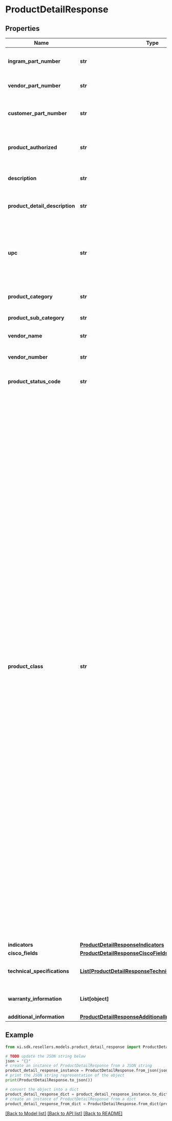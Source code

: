 # ProductDetailResponse


## Properties

Name | Type | Description | Notes
------------ | ------------- | ------------- | -------------
**ingram_part_number** | **str** | Ingram Micro unique part number for the product. | [optional] 
**vendor_part_number** | **str** | Vendor’s part number for the product. | [optional] 
**customer_part_number** | **str** | Reseller / end-user’s part number for the product. | [optional] 
**product_authorized** | **str** | Boolean that indicates whether a product is authorized. | [optional] 
**description** | **str** | The description given for the product. | [optional] 
**product_detail_description** | **str** | The detailed description given for the product. | [optional] 
**upc** | **str** | The UPC code for the product. Consists of 12 numeric digits that are uniquely assigned to each trade item. | [optional] 
**product_category** | **str** | The category of the product. | [optional] 
**product_sub_category** | **str** | The sub-category of the product. | [optional] 
**vendor_name** | **str** | Vendor name for the order. | [optional] 
**vendor_number** | **str** | Vendor number that identifies the product. | [optional] 
**product_status_code** | **str** | Status code of the product. | [optional] 
**product_class** | **str** | Indicates whether the product is directly shipped from the vendor’s warehouse or if the product ships from Ingram Micro’s warehouse. Class Codes are Ingram classifications on how skus are stocked A &#x3D; Product that is stocked usually in all IM warehouses and replenished on a regular basis. B &#x3D; Product that is stocked in limited IM warehouses and replenished on a regular basis C &#x3D; Product that is stocked in fewer IM warehouses and replenished on a regular basis. D &#x3D; Product that Ingram Micro has elected to discontinue. E &#x3D; Product that will be phased out later, according to the vendor. You may not want to replenish this product, but instead sell down what is in stock. F &#x3D; Product that we carry for a specific customer or supplier under a contractual agreement. N &#x3D; New Sku. Classification before first receipt O &#x3D; Discontinued product to be liquidated S&#x3D; Order for Specialized Demand (Order to backorder) X&#x3D; direct ship from Vendor V &#x3D; product that vendor has elected to discontinue. | [optional] 
**indicators** | [**ProductDetailResponseIndicators**](ProductDetailResponseIndicators.md) |  | [optional] 
**cisco_fields** | [**ProductDetailResponseCiscoFields**](ProductDetailResponseCiscoFields.md) |  | [optional] 
**technical_specifications** | [**List[ProductDetailResponseTechnicalSpecificationsInner]**](ProductDetailResponseTechnicalSpecificationsInner.md) | Technical specifications of the product. | [optional] 
**warranty_information** | **List[object]** | Warranty information related to the product. | [optional] 
**additional_information** | [**ProductDetailResponseAdditionalInformation**](ProductDetailResponseAdditionalInformation.md) |  | [optional] 

## Example

```python
from xi.sdk.resellers.models.product_detail_response import ProductDetailResponse

# TODO update the JSON string below
json = "{}"
# create an instance of ProductDetailResponse from a JSON string
product_detail_response_instance = ProductDetailResponse.from_json(json)
# print the JSON string representation of the object
print(ProductDetailResponse.to_json())

# convert the object into a dict
product_detail_response_dict = product_detail_response_instance.to_dict()
# create an instance of ProductDetailResponse from a dict
product_detail_response_from_dict = ProductDetailResponse.from_dict(product_detail_response_dict)
```
[[Back to Model list]](../README.md#documentation-for-models) [[Back to API list]](../README.md#documentation-for-api-endpoints) [[Back to README]](../README.md)


